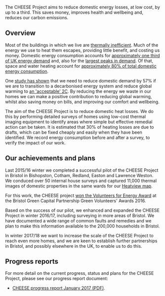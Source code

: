 
<div class="splash">
<p>The CHEESE Project aims to reduce domestic energy losses, at low cost,
by up to a third. This saves money, improves health and wellbeing and,
reduces our carbon emissions.</p>
</div>

## Overview

Most of the buildings in which we live are [thermally
inefficient](https://en.wikipedia.org/wiki/Energy_efficiency_in_British_housing).
Much of the energy we use to heat them escapes, providing little benefit, and
costing us money. Domestic energy consumption accounts for [approximately one
third of UK energy
demand](https://www.gov.uk/government/collections/energy-consumption-in-the-uk)
and, also for the [largest peaks in demand](http://gridwatch.co.uk/). Of that,
space and water heating account for [approximately 80% of total domestic energy
consumption](https://www.gov.uk/government/statistics/energy-consumption-in-the-uk).

One [study has
shown](http://www.demandenergyequality.org/2030-energy-scenario.html) that we
need to reduce domestic demand by 57% if we are to transition to a decarbonised
energy system and reduce global warming to [an 'acceptable'
2C](https://en.wikipedia.org/wiki/Avoiding_Dangerous_Climate_Change).  By
reducing the energy we waste in our homes we can make a positive contribution
to reducing global warming, whilst also saving money on bills, and improving
our comfort and wellbeing.

The aim of the CHEESE Project is to reduce domestic heat losses. We do
this by performing detailed surveys of homes using low-cost thermal imaging
equipment to identify areas where simple but effective remedial action can be
taken. It is estimated that 30% of heating losses are due to drafts, which can
be fixed cheaply and easily when they have been identified.  We record
energy consumption before and after a survey, to verify the impact of our
work.

## Our achievements and plans

Last 2015/16 winter we completed a successful pilot of the CHEESE Project in
Bristol in Bishopston, Cotham, Redland, Easton and Lawrence Weston.  We
conduced over 50 internal house surveys and captured 11,000 thermal images of
domestic properties in the same wards for our [Heatview
map](http://www.heatview.co.uk).

For this work, the CHEESE project [won the Volunteers for Energy
Award](http://bristolgreencapital.org/winners-announced-in-the-green-volunteers-awards-2016)
at the Bristol Green Capital Partnership Green Volunteers' Awards 2016.

Based on the success of our pilot, we enhanced and expanded the CHEESE Project
in winter 2016/17, including surveying in more areas of Bristol. We have
documented a wide range of common faults and remedies and we plan to make this
information available to the 200,000 households in Bristol.

In winter 2017/18 we want to increase the scale of the CHEESE Project to reach
even more homes, and we are keen to establish further partnerships in Bristol,
and possibly elsewhere in the UK, to enable us to do this.

## Progress reports

For more detail on the current progress, status and plans for the CHEESE
Project, please see our progress report document:

- [CHEESE progress report January 2017 (PDF)](/static/files/CHEESE-progress-Jan17.pdf).
